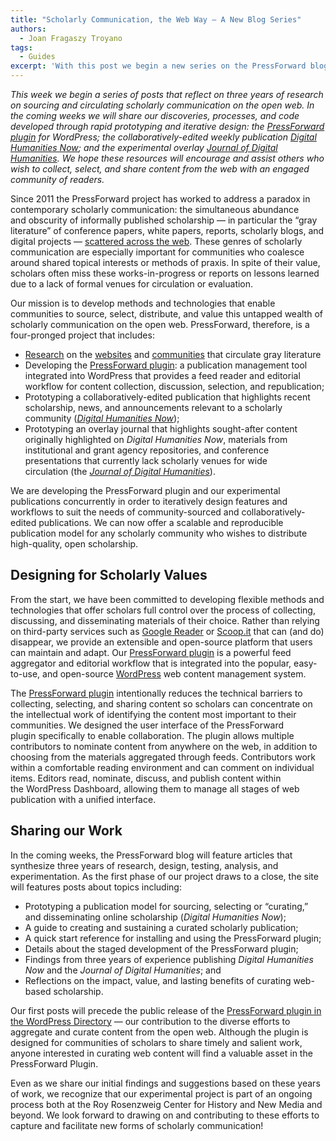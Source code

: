 ```yaml
---
title: "Scholarly Communication, the Web Way – A New Blog Series"
authors:
  - Joan Fragaszy Troyano
tags:
  - Guides
excerpt: 'With this post we begin a new series on the PressForward blog that reflect on three years of research on sourcing and circulating scholarly communication on the open web. In the coming weeks we will share our discoveries, processes, and code developed through rapid prototyping and iterative design: the [PressForward plugin](https://wordpress.org/plugins/pressforward/ "The PressForward Plugin") for WordPress; the collaboratively-edited weekly publication *[Digital Humanities Now](http://digitalhumanitiesnow.org "Digital Humanities Now");* and the experimental overlay *[Journal of Digital Humanities](http://journalofdigitalhumanities.org "Journal of Digital Humanities").* We hope these resources will encourage and assist others who wish to collect, select, and share content from the web with an engaged community of readers. [Read more here](/scholarly-communication-the-web-way-a-new-series/).'
---
```


*This week we begin a series of posts that reflect on three years of research on sourcing and circulating scholarly communication on the open web. In the coming weeks we will share our discoveries, processes, and code developed through rapid prototyping and iterative design: the [PressForward plugin](http://pressforward.org/the-pressforward-plugin "The PressForward Plugin") for WordPress; the collaboratively-edited weekly publication [Digital Humanities Now](http://digitalhumanitiesnow.org "Digital Humanities Now"); and the experimental overlay [Journal of Digital Humanities](http://journalofdigitalhumanities.org "Journal of Digital Humanities").* *We hope these resources will encourage and assist others who wish to collect, select, and share content from the web with an engaged community of readers.*

Since 2011 the PressForward project has worked to address a paradox in contemporary scholarly communication: the simultaneous abundance and obscurity of informally published scholarship — in particular the “gray literature” of conference papers, white papers, reports, scholarly blogs, and digital projects — [scattered across the web](http://pressforward.org/discovering-scholarship/ "Discovering Scholarship on the Open Web: Communities and Methods"). These genres of scholarly communication are especially important for communities who coalesce around shared topical interests or methods of praxis. In spite of their value, scholars often miss these works-in-progress or reports on lessons learned due to a lack of formal venues for circulation or evaluation.

Our mission is to develop methods and technologies that enable communities to source, select, distribute, and value this untapped wealth of scholarly communication on the open web. PressForward, therefore, is a four-pronged project that includes:

*   [Research](http://pressforward.org/research-and-reports/ "Research and Reports") on the [websites](http://pressforward.org/discovering-scholarship/ "Discovering Scholarship on the Open Web: Communities and Methods") and [communities](http://pressforward.org/survey-of-scholarship-available-on-scholarly-association-and-community-websites/ "Survey of Scholarship Available on Scholarly Association and Community Websites") that circulate gray literature
*   Developing the [PressForward plugin](http://pressforward.org/the-pressforward-plugin/ "The PressForward Plugin"): a publication management tool integrated into WordPress that provides a feed reader and editorial workflow for content collection, discussion, selection, and republication;
*   Prototyping a collaboratively-edited publication that highlights recent scholarship, news, and announcements relevant to a scholarly community (*[Digital Humanities Now](http://digitalhumanitiesnow.org "Digital Humanities Now")*);
*   Prototyping an overlay journal that highlights sought-after content originally highlighted on *Digital Humanities Now*, materials from institutional and grant agency repositories, and conference presentations that currently lack scholarly venues for wide circulation (the [*Journal of Digital Humanities*](http://journalofdigitalhumanities.org "Journal of Digital Humanities")).

We are developing the PressForward plugin and our experimental publications concurrently in order to iteratively design features and workflows to suit the needs of community-sourced and collaboratively-edited publications. We can now offer a scalable and reproducible publication model for any scholarly community who wishes to distribute high-quality, open scholarship.

## Designing for Scholarly Values

From the start, we have been committed to developing flexible methods and technologies that offer scholars full control over the process of collecting, discussing, and disseminating materials of their choice. Rather than relying on third-party services such as [Google Reader](http://www.google.com/reader/about/ "Google Reader") or [Scoop.it](http://www.scoop.it/ "Scoop.it") that can (and do) disappear, we provide an extensible and open-source platform that users can maintain and adapt. Our [PressForward plugin](http://pressforward.org/the-pressforward-plugin/ "The PressForward Plugin") is a powerful feed aggregator and editorial workflow that is integrated into the popular, easy-to-use, and open-source [WordPress](http://wordpress.org "WordPress") web content management system.

The [PressForward plugin](https://wordpress.org/plugins/pressforward/ "The PressForward Plugin") intentionally reduces the technical barriers to collecting, selecting, and sharing content so scholars can concentrate on the intellectual work of identifying the content most important to their communities. We designed the user interface of the PressForward plugin specifically to enable collaboration. The plugin allows multiple contributors to nominate content from anywhere on the web, in addition to choosing from the materials aggregated through feeds. Contributors work within a comfortable reading environment and can comment on individual items. Editors read, nominate, discuss, and publish content within the WordPress Dashboard, allowing them to manage all stages of web publication with a unified interface.

## Sharing our Work

In the coming weeks, the PressForward blog will feature articles that synthesize three years of research, design, testing, analysis, and experimentation. As the first phase of our project draws to a close, the site will features posts about topics including:

*   Prototyping a publication model for sourcing, selecting or “curating,” and disseminating online scholarship (*Digital* *Humanities Now*);
*   A guide to creating and sustaining a curated scholarly publication;
*   A quick start reference for installing and using the PressForward plugin;
*   Details about the staged development of the PressForward plugin;
*   Findings from three years of experience publishing *Digital Humanities Now* and the *Journal of Digital Humanities*; and
*   Reflections on the impact, value, and lasting benefits of curating web-based scholarship.

Our first posts will precede the public release of the [PressForward plugin in the WordPress Directory](http://wordpress.org/plugins/pressforward/ "PressForward Plugin") — our contribution to the diverse efforts to aggregate and curate content from the open web. Although the plugin is designed for communities of scholars to share timely and salient work, anyone interested in curating web content will find a valuable asset in the PressForward Plugin.

Even as we share our initial findings and suggestions based on these years of work, we recognize that our experimental project is part of an ongoing process both at the Roy Rosenzweig Center for History and New Media and beyond. We look forward to drawing on and contributing to these efforts to capture and facilitate new forms of scholarly communication!
